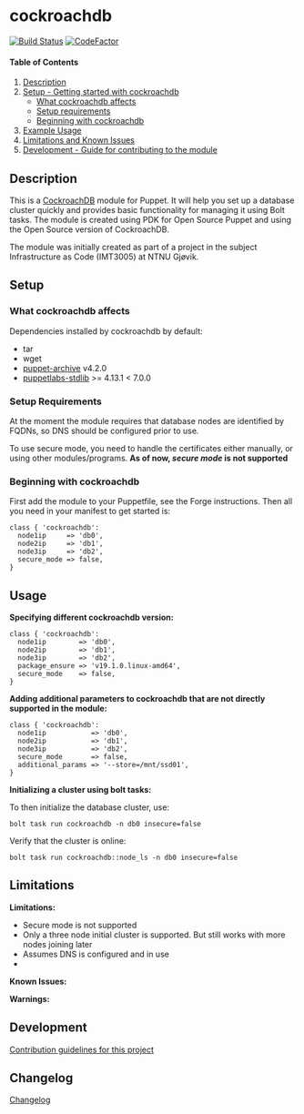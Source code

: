 # cockroachdb

[![Build Status](https://travis-ci.com/martinaamodt/cockroachdb.svg?branch=master)](https://travis-ci.com/martinaamodt/cockroachdb)
[![CodeFactor](https://www.codefactor.io/repository/github/martinaamodt/cockroachdb/badge)](https://www.codefactor.io/repository/github/martinaamodt/cockroachdb)

#### Table of Contents

1. [Description](#description)
2. [Setup - Getting started with cockroachdb](#setup)
    * [What cockroachdb affects](#what-cockroachdb-affects)
    * [Setup requirements](#setup-requirements)
    * [Beginning with cockroachdb](#beginning-with-cockroachdb)
3. [Example Usage](#usage)
4. [Limitations and Known Issues](#limitations)
5. [Development - Guide for contributing to the module](#development)

## Description

This is a [CockroachDB](https://www.cockroachlabs.com/product/) module for Puppet. It will help you set up a database cluster
quickly and provides basic functionality for managing it using Bolt tasks. The module is created using PDK for Open Source Puppet and using the Open Source version of CockroachDB.

The module was initially created as part of a project in the subject Infrastructure as Code (IMT3005) at NTNU Gjøvik.

## Setup

### What cockroachdb affects

Dependencies installed by cockroachdb by default:
* tar
* wget
* [puppet-archive](https://forge.puppet.com/puppet/archive) v4.2.0
* [puppetlabs-stdlib](https://forge.puppet.com/puppetlabs/stdlib) >= 4.13.1 < 7.0.0


### Setup Requirements

At the moment the module requires that database nodes are identified by FQDNs, so DNS should be configured prior to use.

To use secure mode, you need to handle the certificates either manually, or using other modules/programs. **As of now, _secure mode_ is not supported**

### Beginning with cockroachdb

First add the module to your Puppetfile, see the Forge instructions. Then all you need in your manifest to get started is:
```Puppet
class { 'cockroachdb':
  node1ip     => 'db0',
  node2ip     => 'db1',
  node3ip     => 'db2',
  secure_mode => false,
}
```

## Usage
**Specifying different cockroachdb version:**
```Puppet
class { 'cockroachdb':
  node1ip        => 'db0',
  node2ip        => 'db1',
  node3ip        => 'db2',
  package_ensure => 'v19.1.0.linux-amd64',
  secure_mode    => false,
}
```

**Adding additional parameters to cockroachdb that are not directly supported in the module:**
```Puppet
class { 'cockroachdb':
  node1ip           => 'db0',
  node2ip           => 'db1',
  node3ip           => 'db2',
  secure_mode       => false,
  additional_params => '--store=/mnt/ssd01',
}
```

**Initializing a cluster using bolt tasks:**

To then initialize the database cluster, use:
```
bolt task run cockroachdb -n db0 insecure=false
```
Verify that the cluster is online:
```
bolt task run cockroachdb::node_ls -n db0 insecure=false
```

## Limitations
**Limitations:**
* Secure mode is not supported
* Only a three node initial cluster is supported. But still works with more nodes joining later
* Assumes DNS is configured and in use
* 

**Known Issues:**

**Warnings:**


## Development
[Contribution guidelines for this project](CONTRIBUTING.md)

## Changelog
[Changelog](CHANGELOG.md)
